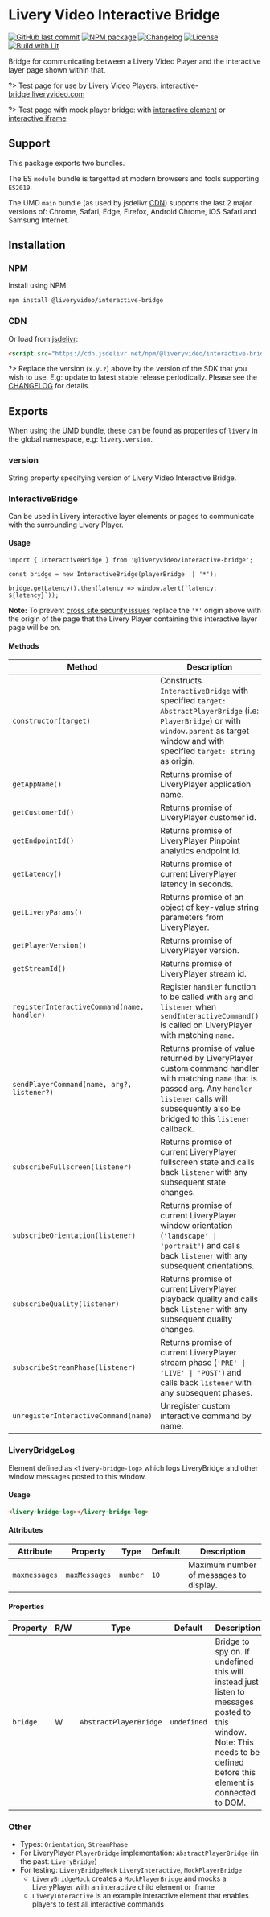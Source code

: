 # Livery Video Interactive Bridge

[![GitHub last commit](https://img.shields.io/github/last-commit/liveryvideo/interactive-bridge)](https://github.com/liveryvideo/interactive-bridge)
[![NPM package](https://img.shields.io/npm/v/@liveryvideo/interactive-bridge)](https://www.npmjs.com/package/@liveryvideo/interactive-bridge)
[![Changelog](https://img.shields.io/badge/docs-CHANGELOG-blue)](interactive-bridge-changelog.md)
[![License](https://img.shields.io/npm/l/@liveryvideo/interactive-bridge)](https://cdn.jsdelivr.net/npm/@liveryvideo/interactive-bridge/LICENSE)
[![Build with Lit](https://img.shields.io/badge/build%20with-Lit-blue.svg)](https://lit.dev/)

Bridge for communicating between a Livery Video Player and the interactive layer page shown within that.

?> Test page for use by Livery Video Players: [interactive-bridge.liveryvideo.com](https://interactive-bridge.liveryvideo.com)

?> Test page with mock player bridge: with [interactive element](https://interactive-bridge.liveryvideo.com/?mock) or [interactive iframe](https://interactive-bridge.liveryvideo.com/?mock=iframe)

## Support

This package exports two bundles.

The ES `module` bundle is targetted at modern browsers and tools supporting `ES2019`.

The UMD `main` bundle (as used by jsdelivr [CDN](#cdn)) supports the last 2 major versions of: Chrome, Safari, Edge, Firefox, Android Chrome, iOS Safari and Samsung Internet.

## Installation

### NPM

Install using NPM:

```bash
npm install @liveryvideo/interactive-bridge
```

### CDN

Or load from [jsdelivr](https://jsdelivr.com):

```html
<script src="https://cdn.jsdelivr.net/npm/@liveryvideo/interactive-bridge@x.y.z"></script>
```

?> Replace the version (`x.y.z`) above by the version of the SDK that you wish to use. E.g: update to latest stable release periodically. Please see the [CHANGELOG](interactive-bridge-changelog.md) for details.

## Exports

When using the UMD bundle, these can be found as properties of `livery` in the global namespace, e.g: `livery.version`.

### version

String property specifying version of Livery Video Interactive Bridge.

### InteractiveBridge

Can be used in Livery interactive layer elements or pages to communicate with the surrounding Livery Player.

#### Usage

```JS
import { InteractiveBridge } from '@liveryvideo/interactive-bridge';

const bridge = new InteractiveBridge(playerBridge || '*');

bridge.getLatency().then(latency => window.alert(`latency: ${latency}`));
```

**Note:** To prevent [cross site security issues](https://developer.mozilla.org/en-US/docs/Web/API/Window/postMessage#security_concerns) replace the `'*'` origin above with the origin of the page that the Livery Player containing this interactive layer page will be on.

#### Methods

| Method                                      | Description                                                                                                                                                                                                       |
| ------------------------------------------- | ----------------------------------------------------------------------------------------------------------------------------------------------------------------------------------------------------------------- |
| `constructor(target)`                       | Constructs `InteractiveBridge` with specified `target: AbstractPlayerBridge` (i.e: `PlayerBridge`) or with `window.parent` as target window and with specified `target: string` as origin.                        |
| `getAppName()`                              | Returns promise of LiveryPlayer application name.                                                                                                                                                                 |
| `getCustomerId()`                           | Returns promise of LiveryPlayer customer id.                                                                                                                                                                      |
| `getEndpointId()`                           | Returns promise of LiveryPlayer Pinpoint analytics endpoint id.                                                                                                                                                   |
| `getLatency()`                              | Returns promise of current LiveryPlayer latency in seconds.                                                                                                                                                       |
| `getLiveryParams()`                         | Returns promise of an object of key-value string parameters from LiveryPlayer.                                                                                                                                    |
| `getPlayerVersion()`                        | Returns promise of LiveryPlayer version.                                                                                                                                                                          |
| `getStreamId()`                             | Returns promise of LiveryPlayer stream id.                                                                                                                                                                        |
| `registerInteractiveCommand(name, handler)` | Register `handler` function to be called with `arg` and `listener` when `sendInteractiveCommand()` is called on LiveryPlayer with matching `name`.                                                                |
| `sendPlayerCommand(name, arg?, listener?)`  | Returns promise of value returned by LiveryPlayer custom command handler with matching `name` that is passed `arg`. Any `handler` `listener` calls will subsequently also be bridged to this `listener` callback. |
| `subscribeFullscreen(listener)`             | Returns promise of current LiveryPlayer fullscreen state and calls back `listener` with any subsequent state changes.                                                                                             |
| `subscribeOrientation(listener)`            | Returns promise of current LiveryPlayer window orientation (`'landscape' \| 'portrait'`) and calls back `listener` with any subsequent orientations.                                                              |
| `subscribeQuality(listener)`                | Returns promise of current LiveryPlayer playback quality and calls back `listener` with any subsequent quality changes.                                                                                           |
| `subscribeStreamPhase(listener)`            | Returns promise of current LiveryPlayer stream phase (`'PRE' \| 'LIVE' \| 'POST'`) and calls back `listener` with any subsequent phases.                                                                          |
| `unregisterInteractiveCommand(name)`        | Unregister custom interactive command by name.                                                                                                                                                                    |

### LiveryBridgeLog

Element defined as `<livery-bridge-log>` which logs LiveryBridge and other window messages posted to this window.

#### Usage

```html
<livery-bridge-log></livery-bridge-log>
```

#### Attributes

| Attribute     | Property      | Type     | Default | Description                            |
| ------------- | ------------- | -------- | ------- | -------------------------------------- |
| `maxmessages` | `maxMessages` | `number` | `10`    | Maximum number of messages to display. |

#### Properties

| Property | R/W | Type                   | Default     | Description                                                                                                                                                             |
| -------- | --- | ---------------------- | ----------- | ----------------------------------------------------------------------------------------------------------------------------------------------------------------------- |
| `bridge` | W   | `AbstractPlayerBridge` | `undefined` | Bridge to spy on. If undefined this will instead just listen to messages posted to this window. Note: This needs to be defined before this element is connected to DOM. |

### Other

- Types: `Orientation`, `StreamPhase`
- For LiveryPlayer `PlayerBridge` implementation: `AbstractPlayerBridge` (in the past: `LiveryBridge`)
- For testing: `LiveryBridgeMock` `LiveryInteractive`, `MockPlayerBridge`
  - `LiveryBridgeMock` creates a `MockPlayerBridge` and mocks a LiveryPlayer with an interactive child element or iframe
  - `LiveryInteractive` is an example interactive element that enables players to test all interactive commands
